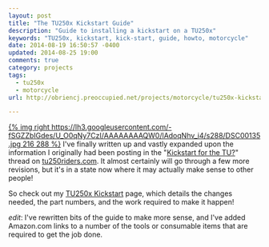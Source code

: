 ```yaml
---
layout: post
title: "The TU250x Kickstart Guide"
description: "Guide to installing a kickstart on a TU250x"
keywords: "TU250x, kickstart, kick-start, guide, howto, motorcycle"
date: 2014-08-19 16:50:57 -0400
updated: 2014-08-25 19:00
comments: true
category: projects
tags:
  - tu250x
  - motorcycle
url: http://obriencj.preoccupied.net/projects/motorcycle/tu250x-kickstart/

---
```


[{% img right https://lh3.googleusercontent.com/-fSGZZbIGdes/U_O0qNy7CzI/AAAAAAAAQW0/lAdoqNhv_i4/s288/DSC00135.jpg 216 288 %}](https://picasaweb.google.com/lh/photo/FNaKvuUKZWJIQsF4Q-ffZI90Bmq-8q5KVhdpQ6O0Fv4?feat=embedwebsite)
I've finally written up and vastly expanded upon the information I
originally had been posting in the "[Kickstart for the TU?][thread]"
thread on [tu250riders.com][forum]. It almost certainly will go
through a few more revisions, but it's in a state now where it may
actually make sense to other people!

So check out my
[TU250x Kickstart](/projects/motorcycle/tu250x-kickstart/) page, which
details the changes needed, the part numbers, and the work required to
make it happen!

*edit*: I've rewritten bits of the guide to make more sense, and I've
added Amazon.com links to a number of the tools or consumable items
that are required to get the job done.

[thread]: http://tu250riders.com/viewtopic.php?f=8&t=1809&start=21

[forum]: http://tu250riders.com/
